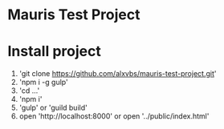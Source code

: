 # Mauris Test Project

# Install project

1. 'git clone https://github.com/alxvbs/mauris-test-project.git'
2. 'npm i -g gulp'
3. 'cd ...'
4. 'npm i'
5. 'gulp' or 'guild build'
6. open 'http://localhost:8000' or open '../public/index.html'